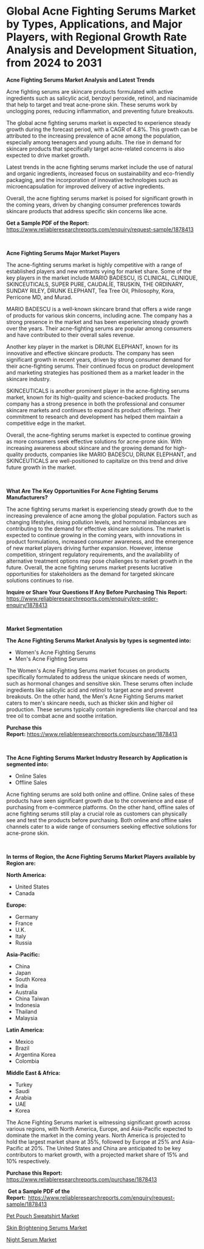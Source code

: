 <p><h1>Global Acne Fighting Serums Market by Types, Applications, and Major Players, with Regional Growth Rate Analysis and Development Situation, from 2024 to 2031</h1></p><p><strong>Acne Fighting Serums Market Analysis and Latest Trends</strong></p>
<p><p>Acne fighting serums are skincare products formulated with active ingredients such as salicylic acid, benzoyl peroxide, retinol, and niacinamide that help to target and treat acne-prone skin. These serums work by unclogging pores, reducing inflammation, and preventing future breakouts.</p><p>The global acne fighting serums market is expected to experience steady growth during the forecast period, with a CAGR of 4.8%. This growth can be attributed to the increasing prevalence of acne among the population, especially among teenagers and young adults. The rise in demand for skincare products that specifically target acne-related concerns is also expected to drive market growth.</p><p>Latest trends in the acne fighting serums market include the use of natural and organic ingredients, increased focus on sustainability and eco-friendly packaging, and the incorporation of innovative technologies such as microencapsulation for improved delivery of active ingredients.</p><p>Overall, the acne fighting serums market is poised for significant growth in the coming years, driven by changing consumer preferences towards skincare products that address specific skin concerns like acne.</p></p>
<p><strong>Get a Sample PDF of the Report:&nbsp;</strong> <a href="https://www.reliableresearchreports.com/enquiry/request-sample/1878413">https://www.reliableresearchreports.com/enquiry/request-sample/1878413</a></p>
<p>&nbsp;</p>
<p><strong>Acne Fighting Serums Major Market Players</strong></p>
<p><p>The acne-fighting serums market is highly competitive with a range of established players and new entrants vying for market share. Some of the key players in the market include MARIO BADESCU, IS CLINICAL, CLINIQUE, SKINCEUTICALS, SUPER PURE, CAUDALÍE, TRUSKIN, THE ORDINARY, SUNDAY RILEY, DRUNK ELEPHANT, Tea Tree Oil, Philosophy, Kora, Perricone MD, and Murad.</p><p>MARIO BADESCU is a well-known skincare brand that offers a wide range of products for various skin concerns, including acne. The company has a strong presence in the market and has been experiencing steady growth over the years. Their acne-fighting serums are popular among consumers and have contributed to their overall sales revenue.</p><p>Another key player in the market is DRUNK ELEPHANT, known for its innovative and effective skincare products. The company has seen significant growth in recent years, driven by strong consumer demand for their acne-fighting serums. Their continued focus on product development and marketing strategies has positioned them as a market leader in the skincare industry.</p><p>SKINCEUTICALS is another prominent player in the acne-fighting serums market, known for its high-quality and science-backed products. The company has a strong presence in both the professional and consumer skincare markets and continues to expand its product offerings. Their commitment to research and development has helped them maintain a competitive edge in the market.</p><p>Overall, the acne-fighting serums market is expected to continue growing as more consumers seek effective solutions for acne-prone skin. With increasing awareness about skincare and the growing demand for high-quality products, companies like MARIO BADESCU, DRUNK ELEPHANT, and SKINCEUTICALS are well-positioned to capitalize on this trend and drive future growth in the market.</p></p>
<p>&nbsp;</p>
<p><strong>What Are The Key Opportunities For Acne Fighting Serums Manufacturers?</strong></p>
<p><p>The acne fighting serums market is experiencing steady growth due to the increasing prevalence of acne among the global population. Factors such as changing lifestyles, rising pollution levels, and hormonal imbalances are contributing to the demand for effective skincare solutions. The market is expected to continue growing in the coming years, with innovations in product formulations, increased consumer awareness, and the emergence of new market players driving further expansion. However, intense competition, stringent regulatory requirements, and the availability of alternative treatment options may pose challenges to market growth in the future. Overall, the acne fighting serums market presents lucrative opportunities for stakeholders as the demand for targeted skincare solutions continues to rise.</p></p>
<p><strong>Inquire or Share Your Questions If Any Before Purchasing This Report:</strong> <a href="https://www.reliableresearchreports.com/enquiry/pre-order-enquiry/1878413">https://www.reliableresearchreports.com/enquiry/pre-order-enquiry/1878413</a></p>
<p>&nbsp;</p>
<p><strong>Market Segmentation</strong></p>
<p><strong>The Acne Fighting Serums Market Analysis by types is segmented into:</strong></p>
<p><ul><li>Women's Acne Fighting Serums</li><li>Men's Acne Fighting Serums</li></ul></p>
<p><p>The Women's Acne Fighting Serums market focuses on products specifically formulated to address the unique skincare needs of women, such as hormonal changes and sensitive skin. These serums often include ingredients like salicylic acid and retinol to target acne and prevent breakouts. On the other hand, the Men's Acne Fighting Serums market caters to men's skincare needs, such as thicker skin and higher oil production. These serums typically contain ingredients like charcoal and tea tree oil to combat acne and soothe irritation.</p></p>
<p><strong>Purchase this Report:&nbsp;</strong><a href="https://www.reliableresearchreports.com/purchase/1878413">https://www.reliableresearchreports.com/purchase/1878413</a></p>
<p>&nbsp;</p>
<p><strong>The Acne Fighting Serums Market Industry Research by Application is segmented into:</strong></p>
<p><ul><li>Online Sales</li><li>Offline Sales</li></ul></p>
<p><p>Acne fighting serums are sold both online and offline. Online sales of these products have seen significant growth due to the convenience and ease of purchasing from e-commerce platforms. On the other hand, offline sales of acne fighting serums still play a crucial role as customers can physically see and test the products before purchasing. Both online and offline sales channels cater to a wide range of consumers seeking effective solutions for acne-prone skin.</p></p>
<p>&nbsp;</p>
<p><strong>In terms of Region, the Acne Fighting Serums Market Players available by Region are:</strong></p>
<p>
    <p> <strong> North America: </strong>
        <ul>
            <li>United States</li>
            <li>Canada</li>
        </ul>
        </p> 
    <p> <strong> Europe: </strong>
        <ul>
            <li>Germany</li>
            <li>France</li>
            <li>U.K.</li>
            <li>Italy</li>
            <li>Russia</li>
        </ul>
        </p> 
    <p> <strong> Asia-Pacific: </strong>
        <ul>
            <li>China</li>
            <li>Japan</li>
            <li>South Korea</li>
            <li>India</li>
            <li>Australia</li>
            <li>China Taiwan</li>
            <li>Indonesia</li>
            <li>Thailand</li>
            <li>Malaysia</li>
        </ul>
        </p> 
    <p> <strong> Latin America: </strong>
        <ul>
            <li>Mexico</li>
            <li>Brazil</li>
            <li>Argentina Korea</li>
            <li>Colombia</li>
        </ul>
        </p> 
    <p> <strong> Middle East & Africa: </strong>
        <ul>
            <li>Turkey</li>
            <li>Saudi</li>
            <li>Arabia</li>
            <li>UAE</li>
            <li>Korea</li>
        </ul>
    </p>
    </p>
<p><p>The Acne Fighting Serums market is witnessing significant growth across various regions, with North America, Europe, and Asia-Pacific expected to dominate the market in the coming years. North America is projected to hold the largest market share at 35%, followed by Europe at 25% and Asia-Pacific at 20%. The United States and China are anticipated to be key contributors to market growth, with a projected market share of 15% and 10% respectively.</p></p>
<p><strong>Purchase this Report: </strong><a href="https://www.reliableresearchreports.com/purchase/1878413">https://www.reliableresearchreports.com/purchase/1878413</a></p>
<p>&nbsp;<strong>Get a Sample PDF of the Report:&nbsp;&nbsp;</strong><a href="https://www.reliableresearchreports.com/enquiry/request-sample/1878413">https://www.reliableresearchreports.com/enquiry/request-sample/1878413</a></p>
<p><strong></strong></p>
<p><p><a href="https://github.com/changoleonlaverguenzanoexiste/Market-Research-Report-List-2/blob/main/pet-pouch-sweatshirt-market.md">Pet Pouch Sweatshirt Market</a></p><p><a href="https://github.com/danielneavesallisons03mba/Market-Research-Report-List-1/blob/main/skin-brightening-serums-market.md">Skin Brightening Serums Market</a></p><p><a href="https://github.com/dimitrishawkinswaynenp91rgz/Market-Research-Report-List-1/blob/main/night-serum-market.md">Night Serum Market</a></p></p>